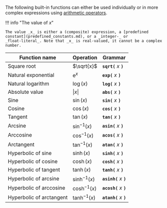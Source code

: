 The following built-in functions can either be used individually or in more complex expressions using
[arithmetic operators](../tokens/operators_and_punctuators.md). 

!!! info "The value of _x_"
    
    The value _x_ is either a (composite) expression, a [predefined constant](predefined_constants.md), or a _integer-_ or
    _float-literal_. Note that _x_ is real-valued, it cannot be a complex number.

| Function name            | Operation       | Grammar                  |
|--------------------------|-----------------|--------------------------|
| Square root              | $\sqrt{x}$      | **`sqrt(`** _x_ **`)`**  |
| Natural exponential      | $\text{e}^x$    | **`exp(`** _x_ **`)`**   |
| Natural logarithm        | $\log(x)$       | **`log(`** _x_ **`)`**   |
| Absolute value           | $\|x\|$         | **`abs(`** _x_ **`)`**   |
| Sine                     | $\sin(x)$       | **`sin(`** _x_ **`)`**   |
| Cosine                   | $\cos(x)$       | **`cos(`** _x_ **`)`**   |
| Tangent                  | $\tan(x)$       | **`tan(`** _x_ **`)`**   |
| Arcsine                  | $\sin^{-1}(x)$  | **`asin(`** _x_ **`)`**  |
| Arccosine                | $\cos^{-1}(x)$  | **`acos(`** _x_ **`)`**  |
| Arctangent               | $\tan^{-1}(x)$  | **`atan(`** _x_ **`)`**  |
| Hyperbolic of sine       | $\sinh(x)$      | **`sinh(`** _x_ **`)`**  |
| Hyperbolic of cosine     | $\cosh(x)$      | **`cosh(`** _x_ **`)`**  |
| Hyperbolic of tangent    | $\tanh(x)$      | **`tanh(`** _x_ **`)`**  |
| Hyperbolic of arcsine    | $\sinh^{-1}(x)$ | **`asinh(`** _x_ **`)`** |
| Hyperbolic of arccosine  | $\cosh^{-1}(x)$ | **`acosh(`** _x_ **`)`** |
| Hyperbolic of arctangent | $\tanh^{-1}(x)$ | **`atanh(`** _x_ **`)`** |
